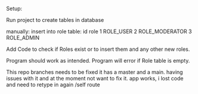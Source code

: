 


Setup:

Run project to create tables in database

manually:
insert into role table:
id		role 
1 	ROLE_USER
2 	ROLE_MODERATOR
3 	ROLE_ADMIN


Add Code to check if Roles exist or to insert them and any other new roles.


Program should work as intended.   Program will error if Role table is empty.

This repo branches needs to be fixed it has a master and a main. 
having issues with it and at the moment not want to fix it.
app works, i lost code and need to retype in again /self route
